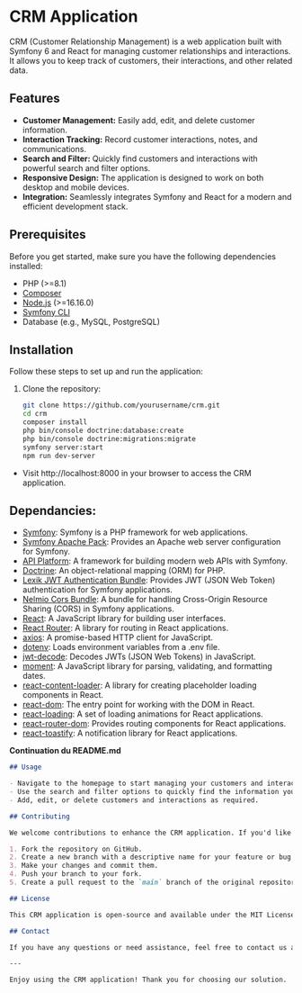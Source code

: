 # CRM Application

CRM (Customer Relationship Management) is a web application built with Symfony 6 and React for managing customer relationships and interactions. It allows you to keep track of customers, their interactions, and other related data.

## Features

- **Customer Management:** Easily add, edit, and delete customer information.
- **Interaction Tracking:** Record customer interactions, notes, and communications.
- **Search and Filter:** Quickly find customers and interactions with powerful search and filter options.
- **Responsive Design:** The application is designed to work on both desktop and mobile devices.
- **Integration:** Seamlessly integrates Symfony and React for a modern and efficient development stack.

## Prerequisites

Before you get started, make sure you have the following dependencies installed:

- PHP (>=8.1)
- [Composer](https://getcomposer.org/)
- [Node.js](https://nodejs.org/) (>=16.16.0)
- [Symfony CLI](https://symfony.com/download)
- Database (e.g., MySQL, PostgreSQL)

## Installation

Follow these steps to set up and run the application:

1. Clone the repository:

   ```bash
   git clone https://github.com/yourusername/crm.git
   cd crm
   composer install
   php bin/console doctrine:database:create
   php bin/console doctrine:migrations:migrate
   symfony server:start
   npm run dev-server

* Visit http://localhost:8000 in your browser to access the CRM application.

  
## Dependancies: 

- [Symfony](https://symfony.com/): Symfony is a PHP framework for web applications.
- [Symfony Apache Pack](https://symfony.com/doc/current/setup/web_server_configuration.html): Provides an Apache web server configuration for Symfony.
- [API Platform](https://api-platform.com/): A framework for building modern web APIs with Symfony.
- [Doctrine](https://www.doctrine-project.org/): An object-relational mapping (ORM) for PHP.
- [Lexik JWT Authentication Bundle](https://github.com/lexik/LexikJWTAuthenticationBundle): Provides JWT (JSON Web Token) authentication for Symfony applications.
- [Nelmio Cors Bundle](https://github.com/nelmio/NelmioCorsBundle): A bundle for handling Cross-Origin Resource Sharing (CORS) in Symfony applications.
- [React](https://reactjs.org/): A JavaScript library for building user interfaces.
- [React Router](https://reactrouter.com/): A library for routing in React applications.
- [axios](https://axios-http.com/): A promise-based HTTP client for JavaScript.
- [dotenv](https://www.npmjs.com/package/dotenv): Loads environment variables from a .env file.
- [jwt-decode](https://www.npmjs.com/package/jwt-decode): Decodes JWTs (JSON Web Tokens) in JavaScript.
- [moment](https://momentjs.com/): A JavaScript library for parsing, validating, and formatting dates.
- [react-content-loader](https://github.com/danilowoz/react-content-loader): A library for creating placeholder loading components in React.
- [react-dom](https://reactjs.org/docs/react-dom.html): The entry point for working with the DOM in React.
- [react-loading](https://www.npmjs.com/package/react-loading): A set of loading animations for React applications.
- [react-router-dom](https://reactrouter.com/web/guides/quick-start): Provides routing components for React applications.
- [react-toastify](https://fkhadra.github.io/react-toastify/): A notification library for React applications.

**Continuation du README.md**

```markdown
## Usage

- Navigate to the homepage to start managing your customers and interactions.
- Use the search and filter options to quickly find the information you need.
- Add, edit, or delete customers and interactions as required.

## Contributing

We welcome contributions to enhance the CRM application. If you'd like to contribute, please follow these steps:

1. Fork the repository on GitHub.
2. Create a new branch with a descriptive name for your feature or bug fix.
3. Make your changes and commit them.
4. Push your branch to your fork.
5. Create a pull request to the `main` branch of the original repository.

## License

This CRM application is open-source and available under the MIT License. See the [LICENSE](LICENSE) file for details.

## Contact

If you have any questions or need assistance, feel free to contact us at [your-email@example.com](mailto:lamine.messaci@gmail.com).

---

Enjoy using the CRM application! Thank you for choosing our solution.




